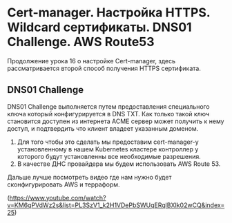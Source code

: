 # Cert-manager. Настройка HTTPS. Wildcard сертификаты. DNS01 Challenge. AWS Route53

Продолжение урока 16 о настройке Cert-manager, здесь рассматривается второй способ получения HTTPS сертификата.

## DNS01 Challenge

DNS01 Challenge выполняется путем предоставления специального ключа который конфигурируется в DNS TXT. Как только такой
ключ становится доступен из интернета ACME сервер может получить к нему доступ, и подтвердить что клиент владеет
указанным доменом.

1. Для того чтобы это сделать мы предоставим cert-manager-у установленному в нашем Kubernetes кластере контроллер у
   которого будут установленны все необходимые разрешения.
2. В качестве ДНС провайдера мы будем использовать AWS Route 53.

Дальше лучше посмотреть видео где нам нужно будет сконфигурировать AWS и терраформ.

(https://www.youtube.com/watch?v=KM6qPVdWz2s&list=PL3SzV1_k2H1VDePbSWUqERqlBXIk02wCQ&index=25)



